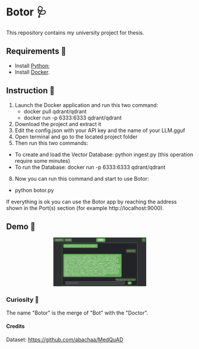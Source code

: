 # Botor 🩺
This repository contains my university project for thesis.

## Requirements 📝
- Install [Python](https://www.python.org/);
- Install [Docker](https://www.docker.com/products/docker-desktop/).

## Instruction 📖
1. Launch the Docker application and run this two command:
   - docker pull qdrant/qdrant
   - docker run -p 6333:6333 qdrant/qdrant
3. Download the project and extract it
5. Edit the config.json with your API key and the name of your LLM.gguf
6. Open terminal and go to the located project folder
7. Then run this two commands: 
  - To create and load the Vector Database: python ingest.py (this operation require some minutes)
  - To run the Database: docker run -p 6333:6333 qdrant/qdrant
8. Now you can run this command and start to use Botor:
  - python botor.py

If everything is ok you can use the Botor app by reaching the address shown in the Port(s) section (for example http://localhost:9000).

## Demo 🎥
<p align="center"> 
    <img src="media/demo.png" alt="Demo" width="250">
</p>

### Curiosity 🧐
The name "Botor" is the merge of "Bot" with the "Doctor".

#### Credits
Dataset: https://github.com/abachaa/MedQuAD
